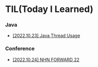 # TIL(Today I Learned)

### Java
- [[2022.10.23] Java Thread Usage](https://github.com/juoklee/juoklee-til/blob/main/Java/java_thread_usage.md)


### Conference
- [[2022.10.24] NHN FORWARD 22 ](https://github.com/juoklee/juoklee-til/blob/main/Conference/NHN_FORWARD_22.md)
